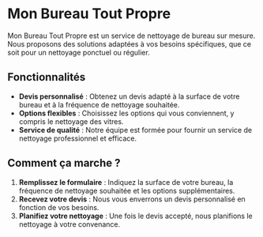# Mon Bureau Tout Propre

Mon Bureau Tout Propre est un service de nettoyage de bureau sur mesure. Nous proposons des solutions adaptées à vos besoins spécifiques, que ce soit pour un nettoyage ponctuel ou régulier.

## Fonctionnalités

- **Devis personnalisé** : Obtenez un devis adapté à la surface de votre bureau et à la fréquence de nettoyage souhaitée.
- **Options flexibles** : Choisissez les options qui vous conviennent, y compris le nettoyage des vitres.
- **Service de qualité** : Notre équipe est formée pour fournir un service de nettoyage professionnel et efficace.

## Comment ça marche ?

1. **Remplissez le formulaire** : Indiquez la surface de votre bureau, la fréquence de nettoyage souhaitée et les options supplémentaires.
2. **Recevez votre devis** : Nous vous enverrons un devis personnalisé en fonction de vos besoins.
3. **Planifiez votre nettoyage** : Une fois le devis accepté, nous planifions le nettoyage à votre convenance.